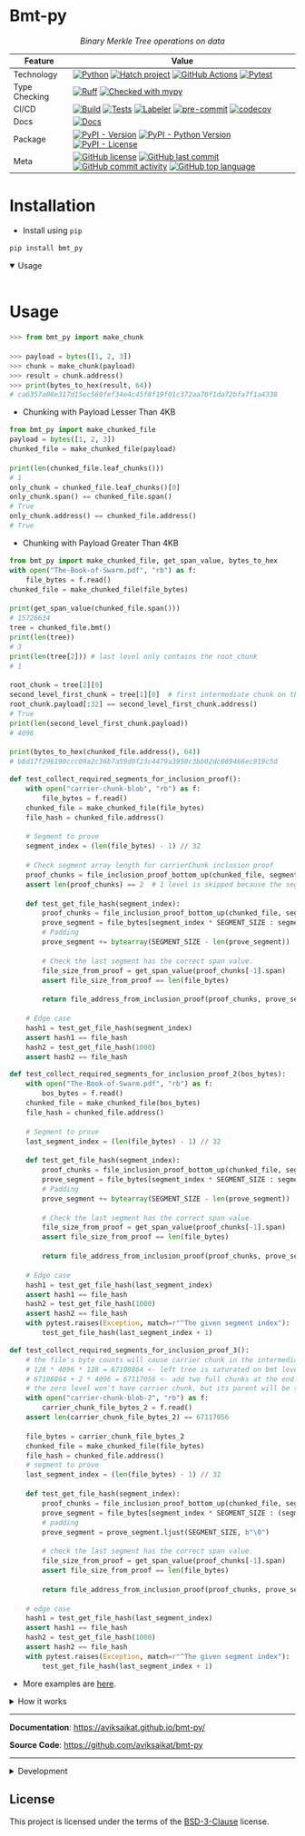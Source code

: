# Bmt-py

<p align="center">
    <em>Binary Merkle Tree operations on data</em>
</p>

<div align="center">

| Feature       | Value                     |
| ------------- | -------------------------------------------------------------------------------------------------------------------------------------------------------------------------------------------------------------------------------------------------------------------------------------------------------------------------------------------------------------------------------------------------------------------------------------------------------------------------------------------------------------------------------------------------------------------------------------------------------------------------------------------------------------------------------------------------------------- |
| Technology    | [![Python](https://img.shields.io/badge/Python-3776AB.svg?style=flat&logo=Python&logoColor=white)](https://www.python.org/) [![Hatch project](https://img.shields.io/badge/%F0%9F%A5%9A-Hatch-4051b5.svg)](https://github.com/pypa/hatch) [![GitHub Actions](https://img.shields.io/badge/GitHub%20Actions-2088FF.svg?style=flat&logo=GitHub-Actions&logoColor=white)](https://github.com/features/actions) [![Pytest](https://img.shields.io/badge/Pytest-0A9EDC.svg?style=flat&logo=Pytest&logoColor=white)](https://github.com/aviksaikat/bmt-py/actions/workflows/tests.yml/badge.svg)                           |
| Type Checking | [![Ruff](https://img.shields.io/endpoint?url=https://raw.githubusercontent.com/astral-sh/ruff/main/assets/badge/v2.json)](https://github.com/astral-sh/ruff) [![Checked with mypy](http://www.mypy-lang.org/static/mypy_badge.svg)](http://mypy-lang.org/)                                                                                                                                                                                                                                                                                                                                                                                                                                                     |
| CI/CD         | [![Build](https://github.com/Aviksaikat/bmt-py/actions/workflows/build.yml/badge.svg)](https://github.com/Aviksaikat/bmt-py/actions/workflows/build.yml) [![Tests](https://github.com/aviksaikat/bmt-py/actions/workflows/tests.yml/badge.svg)](https://github.com/aviksaikat/bmt-py/actions/workflows/tests.yml) [![Labeler](https://github.com/aviksaikat/bmt-py/actions/workflows/labeler.yml/badge.svg)](https://github.com/aviksaikat/bmt-py/actions/workflows/labeler.yml) [![pre-commit](https://img.shields.io/badge/pre--commit-enabled-brightgreen?logo=pre-commit&logoColor=white)](https://github.com/pre-commit/pre-commit) [![codecov](https://codecov.io/gh/Aviksaikat/bmt-py/graph/badge.svg?token=ISTIW37DO6)](https://codecov.io/gh/Aviksaikat/bmt-py)                                                                                                                                                                                                           |
| Docs          | [![Docs](https://img.shields.io/readthedocs/bmt_py/latest.svg?label=Read%20the%20Docs)](https://aviksaikat.github.io/bmt_py/)                                                                                                                                                                                                                                                                                                                                                                                                                                                                                                                                                                               |
| Package       | [![PyPI - Version](https://img.shields.io/pypi/v/bmt_py.svg)](https://pypi.org/project/bmt_py/) [![PyPI - Python Version](https://img.shields.io/pypi/pyversions/bmt_py)](https://pypi.org/project/bmt_py/) [![PyPI - License](https://img.shields.io/pypi/l/bmt_py)](https://pypi.org/project/bmt_py/)                                                                                                                                                                                                                                                                                                                                                                                                        |
| Meta          | [![GitHub license](https://img.shields.io/github/license/aviksaikat/bmt-py?style=flat&color=1573D5)](https://github.com/aviksaikat/bmt-py/blob/main/LICENSE) [![GitHub last commit](https://img.shields.io/github/last-commit/aviksaikat/bmt-py?style=flat&color=1573D5)](https://github.com/aviksaikat/bmt-py/commits/main) [![GitHub commit activity](https://img.shields.io/github/commit-activity/m/aviksaikat/bmt-py?style=flat&color=1573D5)](https://github.com/aviksaikat/bmt-py/graphs/commit-activity) [![GitHub top language](https://img.shields.io/github/languages/top/aviksaikat/bmt-py?style=flat&color=1573D5)](https://github.com/aviksaikat/bmt-py) |

</div>

# Installation
- Install using `pip`
```py
pip install bmt_py
```

<details open>
<summary>Usage</summary>
<br>

# Usage

```py
>>> from bmt_py import make_chunk

>>> payload = bytes([1, 2, 3])
>>> chunk = make_chunk(payload)
>>> result = chunk.address()
>>> print(bytes_to_hex(result, 64))
# ca6357a08e317d15ec560fef34e4c45f8f19f01c372aa70f1da72bfa7f1a4338
```

- Chunking with Payload Lesser Than 4KB
```py
from bmt_py import make_chunked_file
payload = bytes([1, 2, 3])
chunked_file = make_chunked_file(payload)

print(len(chunked_file.leaf_chunks()))
# 1
only_chunk = chunked_file.leaf_chunks()[0]
only_chunk.span() == chunked_file.span()
# True
only_chunk.address() == chunked_file.address()
# True
```

- Chunking with Payload Greater Than 4KB
```py
from bmt_py import make_chunked_file, get_span_value, bytes_to_hex
with open("The-Book-of-Swarm.pdf", "rb") as f:
    file_bytes = f.read()
chunked_file = make_chunked_file(file_bytes)

print(get_span_value(chunked_file.span()))
# 15726634
tree = chunked_file.bmt()
print(len(tree))
# 3
print(len(tree[2])) # last level only contains the root_chunk
# 1

root_chunk = tree[2][0]
second_level_first_chunk = tree[1][0]  # first intermediate chunk on the first intermediate chunk level
root_chunk.payload[:32] == second_level_first_chunk.address()
# True
print(len(second_level_first_chunk.payload))
# 4096

print(bytes_to_hex(chunked_file.address(), 64))
# b8d17f296190ccc09a2c36b7a59d0f23c4479a3958c3bb02dc669466ec919c5d
```


```py
def test_collect_required_segments_for_inclusion_proof():
    with open("carrier-chunk-blob", "rb") as f:
        file_bytes = f.read()
    chunked_file = make_chunked_file(file_bytes)
    file_hash = chunked_file.address()

    # Segment to prove
    segment_index = (len(file_bytes) - 1) // 32

    # Check segment array length for carrierChunk inclusion proof
    proof_chunks = file_inclusion_proof_bottom_up(chunked_file, segment_index)
    assert len(proof_chunks) == 2  # 1 level is skipped because the segment was in a carrierChunk

    def test_get_file_hash(segment_index):
        proof_chunks = file_inclusion_proof_bottom_up(chunked_file, segment_index)
        prove_segment = file_bytes[segment_index * SEGMENT_SIZE : segment_index * SEGMENT_SIZE + SEGMENT_SIZE]
        # Padding
        prove_segment += bytearray(SEGMENT_SIZE - len(prove_segment))

        # Check the last segment has the correct span value.
        file_size_from_proof = get_span_value(proof_chunks[-1].span)
        assert file_size_from_proof == len(file_bytes)

        return file_address_from_inclusion_proof(proof_chunks, prove_segment, segment_index)

    # Edge case
    hash1 = test_get_file_hash(segment_index)
    assert hash1 == file_hash
    hash2 = test_get_file_hash(1000)
    assert hash2 == file_hash
```


```py
def test_collect_required_segments_for_inclusion_proof_2(bos_bytes):
    with open("The-Book-of-Swarm.pdf", "rb") as f:
        bos_bytes = f.read()
    chunked_file = make_chunked_file(bos_bytes)
    file_hash = chunked_file.address()

    # Segment to prove
    last_segment_index = (len(file_bytes) - 1) // 32

    def test_get_file_hash(segment_index):
        proof_chunks = file_inclusion_proof_bottom_up(chunked_file, segment_index)
        prove_segment = file_bytes[segment_index * SEGMENT_SIZE : segment_index * SEGMENT_SIZE + SEGMENT_SIZE]
        # Padding
        prove_segment += bytearray(SEGMENT_SIZE - len(prove_segment))

        # Check the last segment has the correct span value.
        file_size_from_proof = get_span_value(proof_chunks[-1].span)
        assert file_size_from_proof == len(file_bytes)

        return file_address_from_inclusion_proof(proof_chunks, prove_segment, segment_index)

    # Edge case
    hash1 = test_get_file_hash(last_segment_index)
    assert hash1 == file_hash
    hash2 = test_get_file_hash(1000)
    assert hash2 == file_hash
    with pytest.raises(Exception, match=r"^The given segment index"):
        test_get_file_hash(last_segment_index + 1)
```


```py
def test_collect_required_segments_for_inclusion_proof_3():
    # the file's byte counts will cause carrier chunk in the intermediate BMT level
    # 128 * 4096 * 128 = 67108864 <- left tree is saturated on bmt level 1
    # 67108864 + 2 * 4096 = 67117056 <- add two full chunks at the end thereby
    # the zero level won't have carrier chunk, but its parent will be that.
    with open("carrier-chunk-blob-2", "rb") as f:
        carrier_chunk_file_bytes_2 = f.read()
    assert len(carrier_chunk_file_bytes_2) == 67117056

    file_bytes = carrier_chunk_file_bytes_2
    chunked_file = make_chunked_file(file_bytes)
    file_hash = chunked_file.address()
    # segment to prove
    last_segment_index = (len(file_bytes) - 1) // 32

    def test_get_file_hash(segment_index):
        proof_chunks = file_inclusion_proof_bottom_up(chunked_file, segment_index)
        prove_segment = file_bytes[segment_index * SEGMENT_SIZE : (segment_index * SEGMENT_SIZE) + SEGMENT_SIZE]
        # padding
        prove_segment = prove_segment.ljust(SEGMENT_SIZE, b"\0")

        # check the last segment has the correct span value.
        file_size_from_proof = get_span_value(proof_chunks[-1].span)
        assert file_size_from_proof == len(file_bytes)

        return file_address_from_inclusion_proof(proof_chunks, prove_segment, segment_index)

    # edge case
    hash1 = test_get_file_hash(last_segment_index)
    assert hash1 == file_hash
    hash2 = test_get_file_hash(1000)
    assert hash2 == file_hash
    with pytest.raises(Exception, match=r"^The given segment index"):
        test_get_file_hash(last_segment_index + 1)
```


- More examples are [here](https://aviksaikat.github.io/bmt-py/reference/Usage/).

</details>



<details close>
<summary>How it works</summary>
<br>

# How it works

First, it splits the data into `chunks` that have maximum 4KB payload by default, but this condition can modified as well as its `span` byte length (8 bytes) that indicates how long byte payload subsumed under the chunk.

If the payload byte length cannot fit exactly to this chunk division, the rightmost chunk's data will be padded with zeros in order to have fixed length data for the BMT operations.

This basic unit is also required to effectively distribute data on decentralized storage systems with regard to _plausible deniability_, _garbage collection_, _load balancing_ and else. 
For more details, please visit [Etherem Swarm]() webpage that has full implementation of this logic.

The used hashing algorithm is the `keccak256` function that results in a 32 bytes long `segment`.

Performing BMT hashing on the chunk data will define the `BMT root hash` of the chunk.
Then, for integrity considerations, the BMT root hash is hashed with the chunk's span from the left which takes the `Chunk address`.

![BMT Hashing](./docs/bmt-hashing.png)

In order to refer files also with a single 32 byte segment, the chunk addresses of the payload have to be hashed in the same way until the `File address`:

chunks can encapsulate 128 chunk addresses on the subsequent BMT tree level by default. These kind of chunks are called `Intermediate chunks`
By the properties of a BMT tree, the chunks will end in a `Root chunk` that refers all chunks below (directly or indirectly) and its address will be the `File address` as well.

One can realize, the BMT levels can have an orphan chunk on the rightmost-side that cannot be hashed with a neighbour chunk, because it does not have a neighbour chunk (e.g. 129/129 chunk).
When it occurs, it does not have a sense to hash this orphan chunk on every BMT level since it will be BMT hashed with zero data.
That's why the the algorithm handles orphan chunk as `Carrier chunk` and tries to place it into that BMT tree level where the chunk address can be encapsulated with other addresses.

This BMT hashing of data allows to reference any file with unified 32 bytes unique address which is called _content addressing_.

![File BMT calculation](./docs/file-bmt.png)

Nevertheless, it also allows to perform lightweight _compact inclusion proof_ on data.
This proof requires little amount of data to be provided for proving whether any particular segment (32 bytes) of the data is present at a particular offset under the file address.

This feature allows to create a logic around data referenced by 32 bytes file addresses where the data segment values have to meet some conditions.
The first/best use-case for this can happen via smart contracts that implement the validation functions that check the provided `inclusion proof segments` are indeed subsumed under the commited file references.

To get these inclusion segments, the library collects all required segments from the BMT tree that can be used for input of smart contract validation parameters.

![Inclusion proof](./docs/inclusion-proof.png)

</details>


---

**Documentation**: <a href="https://aviksaikat.github.io/bmt_py/" target="_blank">https://aviksaikat.github.io/bmt-py/</a>

**Source Code**: <a href="https://github.com/aviksaikat/bmt_py" target="_blank">https://github.com/aviksaikat/bmt-py</a>

---

<details close>
<summary>Development</summary>
<br>

## Development

### Setup environment

We use [Hatch](https://hatch.pypa.io/latest/install/) to manage the development environment and production build. Ensure it's installed on your system.

### Run unit tests

You can run all the tests with:

```bash
hatch run test
```

### Format the code

Execute the following command to apply linting and check typing:

```bash
hatch run lint
```

### Publish a new version

You can bump the version, create a commit and associated tag with one command:

```bash
hatch version patch
```

```bash
hatch version minor
```

```bash
hatch version major
```

Your default Git text editor will open so you can add information about the release.

When you push the tag on GitHub, the workflow will automatically publish it on PyPi and a GitHub release will be created as draft.

## Serve the documentation

You can serve the Mkdocs documentation with:

```bash
hatch run docs-serve
```

</details>

## License

This project is licensed under the terms of the [BSD-3-Clause](./LICENSE) license.
